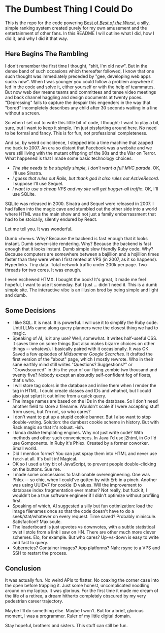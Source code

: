 # The Dumbest Thing I Could Do

This is the repo for the code powering [Best of _Best of the Worst_](https://bobotw.com), a silly, simple ranking system
created purely for my own amusement and the entertainment of other fans. In this README I will outline what I did, how I
did it, and why I did it that way.

## Here Begins The Rambling

I don't remember the first time I thought, "shit, I'm old now". But in the dense band of such occasions which thereafter
followed, I know that one such thought was immediately preceded by "gee, developing web apps sucks now". When I was
younger you could follow a problem anywhere it led in the code and solve it, either yourself or with the help of
teammates. But now web dev means teams and committees and tense video meetings and back channel haggling and design
documents at twenty paces. "Depressing" fails to capture the despair this engenders in the way that "bored" incompletely
describes any child after 30 seconds waiting in a line without a screen.

So when I set out to write this little bit of code, I thought: I want to play a bit, sure, but I want to keep it simple.
I'm just pissfarting around here. No need to be formal and fancy. This is for fun, not professional completeness.

And so, by weird coincidence, I stepped into a time machine that zapped me back to 2007. An era so distant that Facebook
was a website and we were still living with the mutant offspring of the 90s and the War on Terror. What happened is that
I made some basic technology choices:

* _The site needs to be stupidly simple, I don't want a full MVC parade_. OK, I'll use Sinatra.
* _I guess that rules out Rails, but thank god it also rules out ActiveRecord_. I suppose I'll use Sequel.
* _I want to use a cheap VPS and my site will get bugger-all traffic_. OK, I'll use SQLite.

SQLite was released in 2000. Sinatra and Sequel were released in 2007. I had fallen into the magic cave and stumbled
out the other side into a world where HTML was the main show and not just a family embarrassment that had to be
stoically, silently endured by React.

Let me tell you. It was wonderful.

Dumb `<form>`s. Why? Because the backend is fast enough that it looks instant. Dumb server-side rendering. Why? Because the
backend is fast enough that it looks instant. Dumb simple slow friendly Ruby code. Why? Because computers are somewhere
between a bajillion and a hojillion times faster than they were when I first rented at VPS (in 2007, as it so happens).
Hyperlinks. Tiny data. Total network traffic under 200k per page. Two threads for two cores. It was enough.

I even eschewed HTMX. I bought the book! It's great, it made me feel hopeful, I want to use it someday. But I just ...
didn't need it. This is a dumb simple site. The interactive vibe is an illusion bred by being simple and light and dumb.

## Some Decisions 

* I like SQL. It is neat. It is powerful. I will use it to simplify the Ruby code. Until LLMs came along query planners
were the closest thing we had to magic.
* Speaking of AI, is it any use? Well, somewhat. It writes half-useful CSS. It saves time on some things (but also makes
bizarre choices on other things -- whatevs). I basically paired with it occasionally. It was OK. Saved a few episodes of
_Midsommer Google Searches_. It drafted the first version of the "about" page, which I mostly rewrote. Who in their
sane earthly mind still writes "Questions? Suggestions?" or "Crowdsourced" in this the year of our flying zombie two
thousand and twenty five? Nobody except an absurdly self-confident fog of floats, that's who.
* I will store tag colors in the database and inline them when I render the tag in HTML. I could create classes and IDs
and whatnot, but I could also just splurt it out inline from a quick query.
* The image names are based on the IDs in the database. So I don't need another field to store a filename. Wouldn't
scale if I were accepting stuff from users, but I'm not, so who cares?
* I don't want to put up a stupid cookie banner. But I also want to stop double-voting. Solution: the dumbest cookie 
scheme in history. But with Rack magic so that it's robust. -ish.
* I kinda dislike templating engines. Why not just write code? With methods and other such conveniences. In Java I'd use
j2html, in Go I'd use Gomponents. In Ruby it's Phlex. Created by a former coworker. Small world.
* Did I mention forms? You can just spray them into HTML and never use `fetch` at all. It's built in! Magical.
* OK so I used a tiny bit of JavaScript, to prevent people double-clicking on the buttons. Sue me.
* I made some concessions to fashionable overengineering. One was Phlex -- so chic, when I could've gotten by with Erb
in a pinch. Another was using UUIDv7 for cookie ID values. Will the improvement to database index fragmentation ever
matter? Not really, but fuck it, I wouldn't be a true software engineer if I didn't optimize without profiling first.
* Speaking of which, AI suggested a silly but fun optimization: load the image filenames once so that the code doesn't
have to do a seek/stat/whatever on every request. Time saved? Probably miniscule. Satisfaction? Maxiscule.
* The leaderboard is just upvotes vs downvotes, with a subtle statistical twist I stole from a link I saw on HN. There
are other much more clever schemes. Elo, for example. But who cares? Up-vs-down is easy to write and fast to query.
* Kubernetes? Container images? App platforms? Nah: rsync to a VPS and SSH to restart the process.

## Conclusion

It was actually fun. No weird APIs to flatter. No coaxing the corner case into the open before trapping it. Just some
honest, uncomplicated noodling around on my laptop. It was glorious. For the first time it made me dream of the life of
a retiree, a dream hitherto completely obscured by my very pedestrian career trajectory.

Maybe I'll do something else. Maybe I won't. But for a brief, glorious moment, I was a programmer. Ruler of my little
digital domain.

Stay hopeful, brothers and sisters. This stuff can still be fun.

